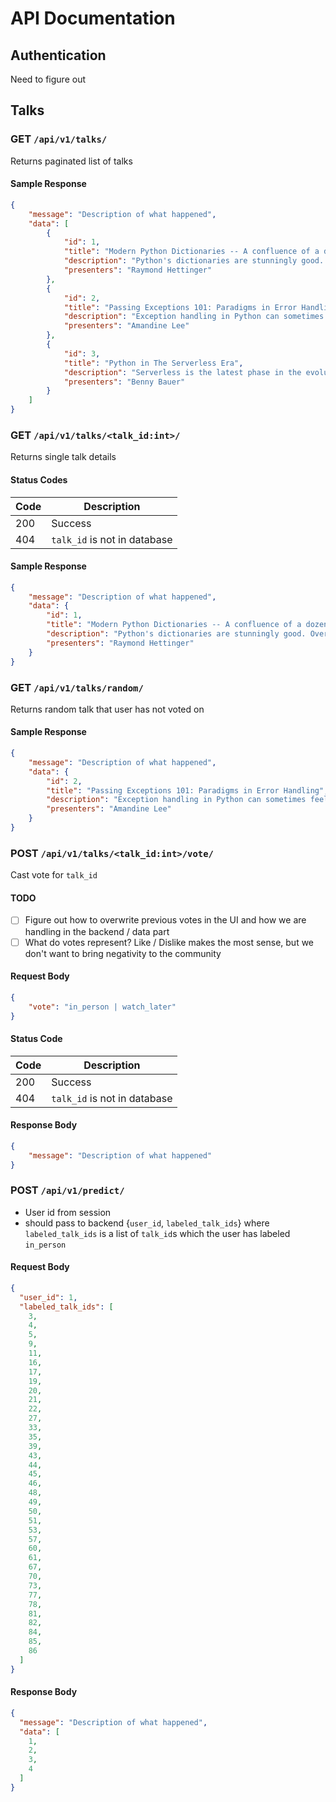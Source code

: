 # API Documentation

## Authentication

Need to figure out

## Talks

### **GET** `/api/v1/talks/`

Returns paginated list of talks

#### Sample Response

```json
{
    "message": "Description of what happened",
    "data": [
        {
            "id": 1,
            "title": "Modern Python Dictionaries -- A confluence of a dozen great ideas",
            "description": "Python's dictionaries are stunningly good. Over the years, many great ideas have combined together to produce the modern implementation in Python 3.6. This fun talk uses pictures and little bits of pure python code to explain all of the key ideas and how they evolved over time. Includes newer features such as key-sharing, compaction, and versioning.",
            "presenters": "Raymond Hettinger"
        },
        {
            "id": 2,
            "title": "Passing Exceptions 101: Paradigms in Error Handling",
            "description": "Exception handling in Python can sometimes feel like a Wild West. If you have a send_email function, and the caller inputs an invalid email address, should it: A) Return None or some other special return value, B) Let the underlying exception it might cause bubble up, C) Check via a regex and type checking and raise a ValueError immediately, or D) Make a custom EmailException subclass and raise that? What if there is a network error while the email was sending? Or what if the function calls a helper _format_email that returns an integer (clearly wrong!), or raises an TypeError itself? Should it crash the program or prompt a retry? This talk will introduce the concept of an exception, explain the built-in Python exception hierarchy and the utility of custom subclasses, demonstrate try/except/finally/else syntax, and then explore different design patterns for exception control flow and their tradeoffs using examples. It will also make comparisons to error handling philosophy in other languages, like Eiffel and Go.",
            "presenters": "Amandine Lee"
        },
        {
            "id": 3,
            "title": "Python in The Serverless Era",
            "description": "Serverless is the latest phase in the evolution of cloud development. Its building blocks are functions, a bunch of stateless “nano-services”, that can scale automatically and charged only when used. It enables teams to focus more on development while having fully managed servers. In this talk I'll cover the Serverless Architectures practices, use cases, tooling and the role python plays in it.",
            "presenters": "Benny Bauer"
        }
    ]
}
```

### **GET** `/api/v1/talks/<talk_id:int>/`

Returns single talk details

#### Status Codes

|Code|Description|
|---|---|
|200|Success|
|404|`talk_id` is not in database|

#### Sample Response

```json
{
    "message": "Description of what happened",
    "data": {
        "id": 1,
        "title": "Modern Python Dictionaries -- A confluence of a dozen great ideas",
        "description": "Python's dictionaries are stunningly good. Over the years, many great ideas have combined together to produce the modern implementation in Python 3.6. This fun talk uses pictures and little bits of pure python code to explain all of the key ideas and how they evolved over time. Includes newer features such as key-sharing, compaction, and versioning.",
        "presenters": "Raymond Hettinger"
    }
}
```

### **GET** `/api/v1/talks/random/`

Returns random talk that user has not voted on

#### Sample Response

```json
{
    "message": "Description of what happened",
    "data": {
        "id": 2,
        "title": "Passing Exceptions 101: Paradigms in Error Handling",
        "description": "Exception handling in Python can sometimes feel like a Wild West. If you have a send_email function, and the caller inputs an invalid email address, should it: A) Return None or some other special return value, B) Let the underlying exception it might cause bubble up, C) Check via a regex and type checking and raise a ValueError immediately, or D) Make a custom EmailException subclass and raise that? What if there is a network error while the email was sending? Or what if the function calls a helper _format_email that returns an integer (clearly wrong!), or raises an TypeError itself? Should it crash the program or prompt a retry? This talk will introduce the concept of an exception, explain the built-in Python exception hierarchy and the utility of custom subclasses, demonstrate try/except/finally/else syntax, and then explore different design patterns for exception control flow and their tradeoffs using examples. It will also make comparisons to error handling philosophy in other languages, like Eiffel and Go.",
        "presenters": "Amandine Lee"
    }
}
```

### **POST** `/api/v1/talks/<talk_id:int>/vote/`

Cast vote for `talk_id`

#### TODO

- [ ] Figure out how to overwrite previous votes in the UI and how we are handling in the backend / data part
- [ ] What do votes represent? Like / Dislike makes the most sense, but we don't want to bring negativity to the community

#### Request Body

```json
{
    "vote": "in_person | watch_later"
}
```

#### Status Code

|Code|Description|
|---|---|
|200|Success|
|404|`talk_id` is not in database|

#### Response Body

```json
{
    "message": "Description of what happened"
}
```


### **POST** `/api/v1/predict/`

- User id from session
- should pass to backend {`user_id`, `labeled_talk_ids`} where `labeled_talk_ids` is a list of `talk_id`s which the user has labeled `in_person` 

#### Request Body
```json
{
  "user_id": 1,
  "labeled_talk_ids": [
    3,
    4,
    5,
    9,
    11,
    16,
    17,
    19,
    20,
    21,
    22,
    27,
    33,
    35,
    39,
    43,
    44,
    45,
    46,
    48,
    49,
    50,
    51,
    53,
    57,
    60,
    61,
    67,
    70,
    73,
    77,
    78,
    81,
    82,
    84,
    85,
    86
  ]
}
```

#### Response Body

```json
{
  "message": "Description of what happened",
  "data": [
    1,
    2,
    3,
    4
  ]
}
```
